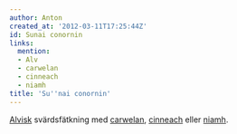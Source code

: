 ```yaml
---
author: Anton
created_at: '2012-03-11T17:25:44Z'
id: Sunai conornin
links:
  mention:
  - Alv
  - carwelan
  - cinneach
  - niamh
title: 'Su''nai conornin'
---
```


[Alvisk] svärdsfätkning med [carwelan], [cinneach] eller [niamh].

  [Alvisk]: Alv
  [carwelan]: carwelan
  [cinneach]: cinneach
  [niamh]: niamh
